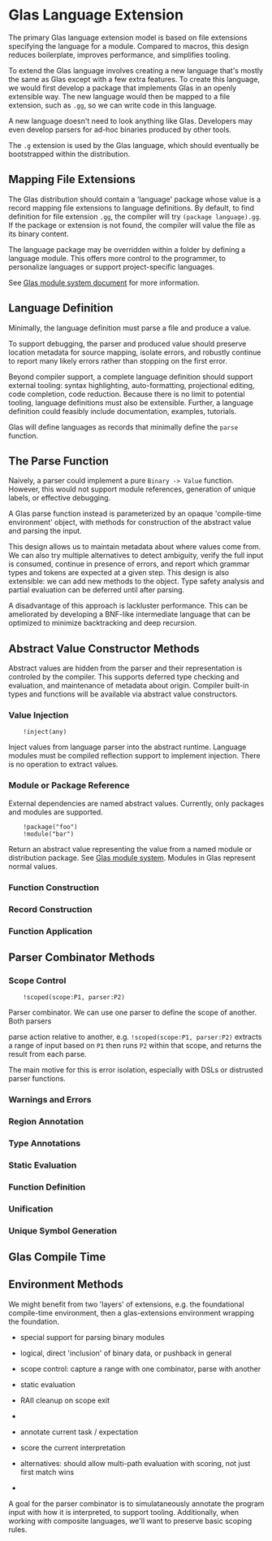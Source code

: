 # Glas Language Extension

The primary Glas language extension model is based on file extensions specifying the language for a module. Compared to macros, this design reduces boilerplate, improves performance, and simplifies tooling.

To extend the Glas language involves creating a new language that's mostly the same as Glas except with a few extra features. To create this language, we would first develop a package that implements Glas in an openly extensible way. The new language would then be mapped to a file extension, such as `.gg`, so we can write code in this language.

A new language doesn't need to look anything like Glas. Developers may even develop parsers for ad-hoc binaries produced by other tools.

The `.g` extension is used by the Glas language, which should eventually be bootstrapped within the distribution.

## Mapping File Extensions

The Glas distribution should contain a 'language' package whose value is a record mapping file extensions to language definitions. By default, to find definition for file extension `.gg`, the compiler will try `(package language).gg`. If the package or extension is not found, the compiler will value the file as its binary content.

The language package may be overridden within a folder by defining a language module. This offers more control to the programmer, to personalize languages or support project-specific languages.

See [Glas module system document](GlasModules.md) for more information.

## Language Definition

Minimally, the language definition must parse a file and produce a value.

To support debugging, the parser and produced value should preserve location metadata for source mapping, isolate errors, and robustly continue to report many likely errors rather than stopping on the first error.

Beyond compiler support, a complete language definition should support external tooling: syntax highlighting, auto-formatting, projectional editing, code completion, code reduction. Because there is no limit to potential tooling, language definitions must also be extensible. Further, a language definition could feasibly include documentation, examples, tutorials.

Glas will define languages as records that minimally define the `parse` function.

## The Parse Function

Naively, a parser could implement a pure `Binary -> Value` function. However, this would not support module references, generation of unique labels, or effective debugging.

A Glas parse function instead is parameterized by an opaque 'compile-time environment' object, with methods for construction of the abstract value and parsing the input. 

This design allows us to maintain metadata about where values come from. We can also try multiple alternatives to detect ambiguity, verify the full input is consumed, continue in presence of errors, and report which grammar types and tokens are expected at a given step. This design is also extensible: we can add new methods to the object. Type safety analysis and partial evaluation can be deferred until after parsing.

A disadvantage of this approach is lackluster performance. This can be ameliorated by developing a BNF-like intermediate language that can be optimized to minimize backtracking and deep recursion.

## Abstract Value Constructor Methods

Abstract values are hidden from the parser and their representation is controled by the compiler. This supports deferred type checking and evaluation, and maintenance of metadata about origin. Compiler built-in types and functions will be available via abstract value constructors.

### Value Injection

        !inject(any)

Inject values from language parser into the abstract runtime. Language modules must be compiled reflection support to implement injection. There is no operation to extract values.

### Module or Package Reference

External dependencies are named abstract values. Currently, only packages and modules are supported. 

        !package("foo")
        !module("bar")

Return an abstract value representing the value from a named module or distribution package. See [Glas module system](GlasModules.md). Modules in Glas represent normal values.

### Function Construction



### Record Construction

### Function Application






## Parser Combinator Methods

### Scope Control

        !scoped(scope:P1, parser:P2)

Parser combinator. We can use one parser to define the scope of another. Both parsers 

 parse action relative to another, e.g. `!scoped(scope:P1, parser:P2)` extracts a range of input based on `P1` then runs `P2` within that scope, and returns the result from each parse.

The main motive for this is error isolation, especially with DSLs or distrusted parser functions.

### Warnings and Errors

### Region Annotation

### Type Annotations

### Static Evaluation

### Function Definition

### Unification


### Unique Symbol Generation


## Glas Compile Time

## Environment Methods

We might benefit from two 'layers' of extensions, e.g. the foundational compile-time environment, then a glas-extensions environment wrapping the foundation.

* special support for parsing binary modules
* logical, direct 'inclusion' of binary data, or pushback in general
* scope control: capture a range with one combinator, parse with another
* static evaluation
* RAII cleanup on scope exit
* 


* annotate current task / expectation
* score the current interpretation
* alternatives: should allow multi-path evaluation with scoring, not just first match wins
* 

A goal for the parser combinator is to simulataneously annotate the program input with how it is interpreted, to support tooling. Additionally, when working with composite languages, we'll want to preserve basic scoping rules. 


